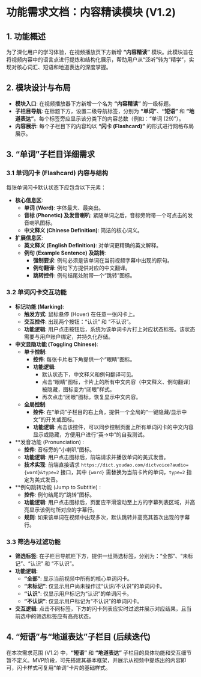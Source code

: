 # 功能需求文档：内容精读模块 (V1.2)

## 1. 功能概述

为了深化用户的学习体验，在视频播放页下方新增 **“内容精读”** 模块。此模块旨在将视频内容中的语言点进行提炼和结构化展示，帮助用户从“泛听”转为“精学”，实现对核心词汇、短语和地道表达的深度掌握。

## 2. 模块设计与布局

*   **模块入口**: 在视频播放器下方新增一个名为 **“内容精读”** 的一级标题。
*   **子栏目导航**: 在标题下方，设置二级导航标签，分别为 **“单词”**、**“短语”** 和 **“地道表达”**。每个标签旁应显示该分类下的内容总数（例如：“单词 (29)”）。
*   **内容展示**: 每个子栏目下的内容均以 **“闪卡 (Flashcard)”** 的形式进行网格布局展示。

## 3. “单词”子栏目详细需求

### 3.1 单词闪卡 (Flashcard) 内容与结构

每张单词闪卡默认状态下应包含以下元素：

*   **核心信息区**:
    *   **单词 (Word)**: 字体最大、最突出。
    *   **音标 (Phonetic) 及发音喇叭**: 紧随单词之后，音标旁附带一个可点击的发音喇叭图标。
    *   **中文释义 (Chinese Definition)**: 简洁的核心词义。
*   **扩展信息区**:
    *   **英文释义 (English Definition)**: 对单词更精确的英文解释。
    *   **例句 (Example Sentence) 及跳转**:
        *   **强制要求**: 例句必须是该单词在当前视频字幕中出现的原句。
        *   **例句翻译**: 例句下方提供对应的中文翻译。
        *   **跳转控件**: 例句结尾处附带一个“跳转”图标。

### 3.2 单词闪卡交互功能

*   **标记功能 (Marking)**:
    *   **触发方式**: 鼠标悬停 (Hover) 在任意一张闪卡上。
    *   **交互控件**: 出现两个按钮：“认识” 和 “不认识”。
    *   **功能逻辑**: 用户点击按钮后，系统为该单词卡片打上对应状态标签。该状态需要与用户账户绑定，并持久化存储。
*   **中文显隐功能 (Toggling Chinese)**:
    *   **单卡控制**:
        *   **控件**: 每张卡片右下角提供一个“眼睛”图标。
        *   **功能逻辑**:
            *   默认状态下，中文释义和例句翻译可见。
            *   点击“眼睛”图标，卡片上的所有中文内容（中文释义、例句翻译）被隐藏，图标变为“闭眼”样式。
            *   再次点击“闭眼”图标，恢复显示中文内容。
    *   **全局控制**:
        *   **控件**: 在“单词”子栏目的右上角，提供一个全局的“一键隐藏/显示中文”的开关或图标。
        *   **功能逻辑**: 点击该控件，可以同步控制页面上所有单词闪卡的中文内容显示或隐藏，方便用户进行“英->中”的自我测试。
*   **发音功能 (Pronunciation) :
    *   **控件**: 音标旁的“小喇叭”图标。
    *   **功能逻辑**: 用户点击图标后，前端请求并播放单词的美式发音。
    *   **技术实现**: 前端直接请求 `https://dict.youdao.com/dictvoice?audio={word}&type=2` 接口，其中 `{word}` 需替换为当前卡片的单词，`type=2` 指定为美式发音。
*   **例句跳转功能 (Jump to Subtitle) :
    *   **控件**: 例句结尾的“跳转”图标。
    *   **功能逻辑**: 用户点击图标后，页面应平滑滚动至上方的字幕列表区域，并高亮显示该例句所对应的字幕行。
    *   **规则**: 如果该单词在视频中出现多次，默认跳转并高亮其首次出现的字幕行。

### 3.3 筛选与过滤功能

*   **筛选标签**: 在子栏目导航栏下方，提供一组筛选标签，分别为：“全部”、“未标记”、“认识” 和 “不认识”。
*   **功能逻辑**:
    *   **“全部”**: 显示当前视频中所有的核心单词闪卡。
    *   **“未标记”**: 仅显示用户尚未操作过“认识/不认识”的单词闪卡。
    *   **“认识”**: 仅显示用户标记为“认识”的单词闪卡。
    *   **“不认识”**: 仅显示用户标记为“不认识”的单词闪卡。
*   **交互逻辑**: 点击不同标签，下方的闪卡列表应实时过滤并展示对应结果，且当前选中的筛选标签应有高亮状态。

## 4. “短语”与“地道表达”子栏目 (后续迭代)

在本次需求范围 (V1.2) 中，**“短语”** 和 **“地道表达”** 子栏目的具体功能和交互细节暂不定义。MVP阶段，可先搭建其基本框架，并展示从视频中提炼出的内容即可，闪卡样式可复用“单词”卡片的基础样式。